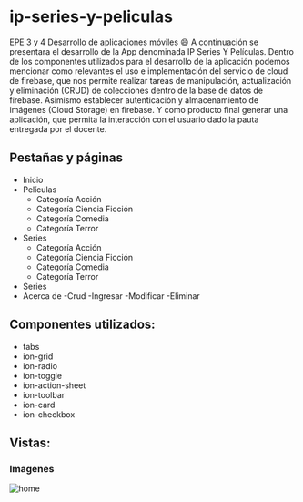 # ip-series-y-peliculas
EPE 3 y 4 Desarrollo de aplicaciones móviles
:smile:
A continuación se presentara el desarrollo de la App denominada IP Series Y Películas. 
Dentro de los componentes utilizados para el desarrollo de la aplicación podemos mencionar como relevantes el uso e implementación del servicio de cloud de firebase, que nos permite realizar tareas de manipulación, actualización y eliminación (CRUD) de colecciones dentro de la base de datos de firebase. Asimismo establecer autenticación y almacenamiento de imágenes (Cloud Storage) en firebase.
Y como producto final generar una aplicación, que permita la interacción con el usuario dado la pauta entregada por el docente.


## Pestañas y páginas

- Inicio
- Películas
	- Categoría Acción
	- Categoría Ciencia Ficción
	- Categoría Comedia
	- Categoría Terror
- Series
	- Categoría Acción
	- Categoría Ciencia Ficción
	- Categoría Comedia
	- Categoría Terror
- Series
- Acerca de
-Crud
    -Ingresar
    -Modificar
    -Eliminar

## Componentes utilizados:

- tabs
- ion-grid
- ion-radio
- ion-toggle
- ion-action-sheet
- ion-toolbar
- ion-card
- ion-checkbox

## Vistas:

### Imagenes

![home](https://firebasestorage.googleapis.com/v0/b/ip-series-y-peliculas.appspot.com/o/logo.png?alt=media&token=3bf1d920-d431-49ae-8756-51a0b30516e7)

